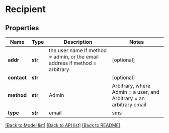 # Recipient

## Properties
Name | Type | Description | Notes
------------ | ------------- | ------------- | -------------
**addr** | **str** | the user name if method &#x3D; admin, or the email address if method &#x3D; arbitrary | [optional] 
**contact** | **str** |  | [optional] 
**method** | **str** | Admin | Arbitrary, where Admin &#x3D; a user, and Arbitrary &#x3D; an arbitrary email | 
**type** | **str** | email | sms | voice, where type must be email if method &#x3D; arbitrary | 

[[Back to Model list]](../README.md#documentation-for-models) [[Back to API list]](../README.md#documentation-for-api-endpoints) [[Back to README]](../README.md)


